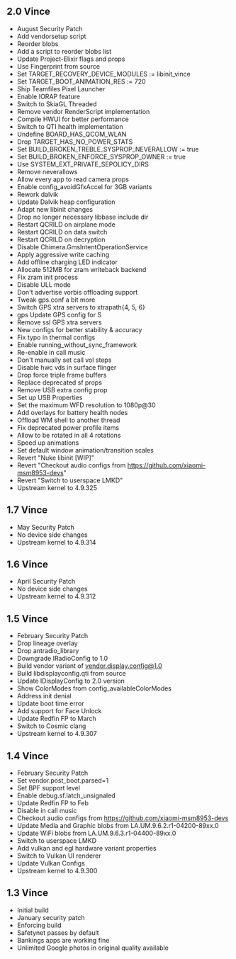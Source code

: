 ## 2.0 Vince
- August Security Patch
- Add vendorsetup script
- Reorder blobs
- Add a script to reorder blobs list
- Update Project-Elixir flags and props
- Use Fingerprint from source
- Set TARGET_RECOVERY_DEVICE_MODULES := libinit_vince
- Set TARGET_BOOT_ANIMATION_RES := 720
- Ship Teamfiles Pixel Launcher
- Enable IORAP feature
- Switch to SkiaGL Threaded
- Remove vendor RenderScript implementation
- Compile HWUI for better performance
- Switch to QTI health implementation
- Undefine BOARD_HAS_QCOM_WLAN
- Drop TARGET_HAS_NO_POWER_STATS
- Set BUILD_BROKEN_TREBLE_SYSPROP_NEVERALLOW := true
- Set BUILD_BROKEN_ENFORCE_SYSPROP_OWNER := true
- Use SYSTEM_EXT_PRIVATE_SEPOLICY_DIRS
- Remove neverallows
- Allow every app to read camera props
- Enable config_avoidGfxAccel for 3GB variants
- Rework dalvik
- Update Dalvik heap configuration
- Adapt new libinit changes
- Drop no longer necessary libbase include dir
- Restart QCRILD on airplane mode
- Restart QCRILD on data switch
- Restart QCRILD on decryption
- Disable Chimera.GmsIntentOperationService
- Apply aggressive write caching
- Add offline charging LED indicator
- Allocate 512MB for zram writeback backend
- Fix zram init process
- Disable ULL mode
- Don't advertise vorbis offloading support
- Tweak gps.conf a bit more
- Switch GPS xtra servers to xtrapath{4, 5, 6}
- gps Update GPS config for S
- Remove ssl GPS xtra servers
- New configs for better stability & accuracy
- Fix typo in thermal configs
- Enable running_without_sync_framework
- Re-enable in call music
- Don't manually set call vol steps
- Disable hwc vds in surface flinger
- Drop force triple frame buffers
- Replace deprecated sf props
- Remove USB extra config prop
- Set up USB Properties
- Set the maximum WFD resolution to 1080p@30
- Add overlays for battery health nodes
- Offload WM shell to another thread
- Fix deprecated power profile items
- Allow to be rotated in all 4 rotations
- Speed up animations
- Set default window animation/transition scales
- Revert "Nuke libinit [WIP]"
- Revert "Checkout audio configs from https://github.com/xiaomi-msm8953-devs"
- Revert "Switch to userspace LMKD"
- Upstream kernel to 4.9.325

## 1.7 Vince
- May Security Patch
- No device side changes
- Upstream kernel to 4.9.314

## 1.6 Vince
- April Security Patch
- No device side changes
- Upstream kernel to 4.9.312

## 1.5 Vince
- February Security Patch
- Drop lineage overlay
- Drop antradio_library
- Downgrade IRadioConfig to 1.0
- Build vendor variant of vendor.display.config@1.0
- Build libdisplayconfig.qti from source
- Update IDisplayConfig to 2.0 version
- Show ColorModes from config_availableColorModes
- Address init denial
- Update boot time error
- Add support for Face Unlock
- Update Redfin FP to March
- Switch to Cosmic clang
- Upstream kernel to 4.9.307

## 1.4 Vince
- February Security Patch
- Set vendor.post_boot.parsed=1
- Set BPF support level
- Enable debug.sf.latch_unsignaled
- Update Redfin FP to Feb
- Disable in call music
- Checkout audio configs from https://github.com/xiaomi-msm8953-devs
- Update Media and Graphic blobs from LA.UM.9.6.2.r1-04200-89xx.0
- Update WiFi blobs from LA.UM.9.6.3.r1-04400-89xx.0
- Switch to userspace LMKD
- Add vulkan and egl hardware variant properties
- Switch to Vulkan UI renderer
- Update Vulkan Configs
- Upstream kernel to 4.9.300

## 1.3 Vince
- Initial build
- January security patch
- Enforcing build
- Safetynet passes by default
- Bankings apps are working fine
- Unlimited Google photos in original quality available
